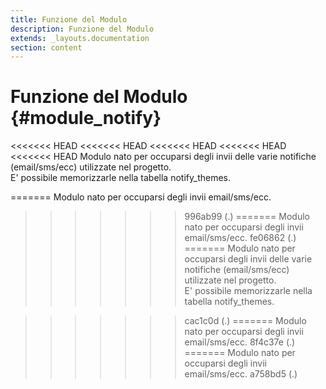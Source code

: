 ```yaml
---
title: Funzione del Modulo
description: Funzione del Modulo
extends: _layouts.documentation
section: content
---
```


# Funzione del Modulo {#module_notify}

<<<<<<< HEAD
<<<<<<< HEAD
<<<<<<< HEAD
<<<<<<< HEAD
<<<<<<< HEAD
Modulo nato per occuparsi degli invii delle varie notifiche (email/sms/ecc) utilizzate nel progetto.  
E' possibile memorizzarle nella tabella notify_themes.  

=======
Modulo nato per occuparsi degli invii email/sms/ecc.
>>>>>>> 996ab99 (.)
=======
Modulo nato per occuparsi degli invii email/sms/ecc.
>>>>>>> fe06862 (.)
=======
Modulo nato per occuparsi degli invii delle varie notifiche (email/sms/ecc) utilizzate nel progetto.  
E' possibile memorizzarle nella tabella notify_themes.  

>>>>>>> cac1c0d (.)
=======
Modulo nato per occuparsi degli invii email/sms/ecc.
>>>>>>> 8f4c37e (.)
=======
Modulo nato per occuparsi degli invii email/sms/ecc.
>>>>>>> a758bd5 (.)
